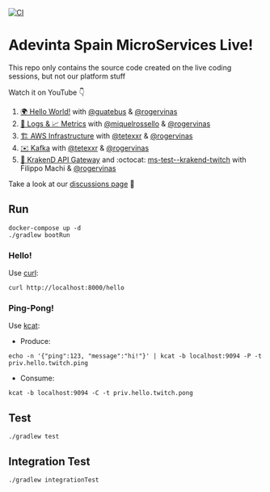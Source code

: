[![CI](https://github.com/AdevintaSpain/ms-test--hello-twitch/actions/workflows/gradle.yml/badge.svg)](https://github.com/AdevintaSpain/ms-test--hello-twitch/actions/workflows/gradle.yml)

# Adevinta Spain MicroServices Live!

This repo only contains the source code created on the live coding sessions, but not our platform stuff

Watch it on YouTube 👇

1. [🌍 Hello World!](https://youtu.be/fIJCqtmxg2M) with [@guatebus](https://github.com/guatebus) & [@rogervinas](https://github.com/rogervinas)
2. [🔎 Logs & 📈 Metrics](https://youtu.be/UW-DkoRI1FQ) with [@miquelrossello](https://github.com/miquelrossello) & [@rogervinas](https://github.com/rogervinas)
3. [🏗️ AWS Infrastructure](https://youtu.be/f7a-_baRon8) with [@tetexxr](https://github.com/tetexxr) & [@rogervinas](https://github.com/rogervinas)
4. [✉️ Kafka](https://youtu.be/pEii_WtJrrM) with [@tetexxr](https://github.com/tetexxr) & [@rogervinas](https://github.com/rogervinas)
5. [🐙 KrakenD API Gateway](https://youtu.be/49LR6sasSBA) and :octocat: [ms-test--krakend-twitch](https://github.com/AdevintaSpain/ms-test--krakend-twitch) with Filippo Machi & [@rogervinas](https://github.com/rogervinas)

Take a look at our [discussions page](https://github.com/AdevintaSpain/ms-test--hello-twitch/discussions) 👀

## Run

```
docker-compose up -d
./gradlew bootRun
```

### Hello!

Use [curl](https://curl.se/):
```
curl http://localhost:8000/hello
```

### Ping-Pong!

Use [kcat](https://github.com/edenhill/kcat):

* Produce:
```
echo -n '{"ping":123, "message":"hi!"}' | kcat -b localhost:9094 -P -t priv.hello.twitch.ping 
```
* Consume:
```
kcat -b localhost:9094 -C -t priv.hello.twitch.pong 
```

## Test

```
./gradlew test
```

## Integration Test

```
./gradlew integrationTest
```
